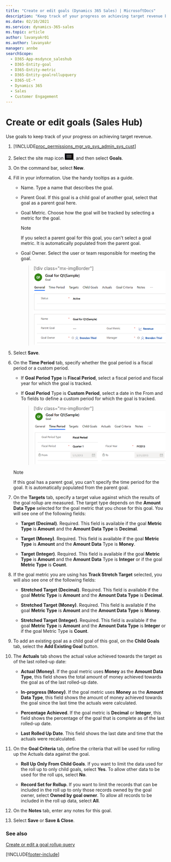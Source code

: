 ```yaml
---
title: "Create or edit goals (Dynamics 365 Sales) | MicrosoftDocs"
description: "Keep track of your progress on achieving target revenue by using goals."
ms.date: 02/10/2021
ms.service: dynamics-365-sales
ms.topic: article
author: lavanyakr01
ms.author: lavanyakr
manager: annbe
searchScope: 
  - D365-App-msdynce_saleshub
  - D365-Entity-goal
  - D365-Entity-metric
  - D365-Entity-goalrollupquery
  - D365-UI-*
  - Dynamics 365
  - Sales
  - Customer Engagement
---
```


# Create or edit goals (Sales Hub)

Use goals to keep track of your progress on achieving target revenue.  
  
1. [!INCLUDE[proc_permissions_mgr_vp_sys_admin_sys_cust](../includes/proc-permissions-mgr-vp-sys-admin-sys-cust.md)]  
  
2. Select the site map icon ![Site map icon](media/site-map-icon.png "Icon for Site map"), and then select **Goals**.   
  
3. On the command bar, select **New**.  

4. Fill in your information. Use the handy tooltips as a guide.

   - Name. Type a name that describes the goal. 
    
   - Parent Goal. If this goal is a child goal of another goal, select that goal as a parent goal here.  
    
   - Goal Metric. Choose how the goal will be tracked by selecting a metric for the goal.

      > [!NOTE]
      > If you select a parent goal for this goal, you can't select a goal metric. It is automatically populated from the parent goal.
    
   - Goal Owner. Select the user or team responsible for meeting the goal.

      > [!div class="mx-imgBorder"]
      > ![Goal form](media/goal-form.png "Goal form")
  
5. Select **Save**.

6. On the **Time Period** tab, specify whether the goal period is a fiscal period or a custom period. 

   - If **Goal Period Type** is **Fiscal Period**, select a fiscal period and fiscal year for which the goal is tracked.
    
   - If **Goal Period** Type is **Custom Period**, select a date in the From and To fields to define a custom period for which the goal is tracked.

     > [!div class="mx-imgBorder"]
     > ![Time Period tab on the Goal form](media/time-period-tab-goal-form.png "Time Period tab on the Goal form")

   > [!NOTE]
   > 
   > If this goal has a parent goal, you can't specify the time period for the goal. It is automatically populated from the parent goal.     

7. On the **Targets** tab, specify a target value against which the results of the goal rollup are measured. The target type depends on the **Amount Data Type** selected for the goal metric that you chose for this goal. You will see one of the following fields:

   - **Target (Decimal)**. Required. This field is available if the goal **Metric Type** is **Amount** and the **Amount Data Type** is **Decimal**.
    
   - **Target (Money)**. Required. This field is available if the goal **Metric Type** is **Amount** and the **Amount Data** Type is **Money**.
    
   - **Target (Integer)**. Required. This field is available if the goal **Metric Type** is **Amount** and the **Amount Data** Type is **Integer** or if the goal **Metric Type** is **Count**.

8. If the goal metric you are using has **Track Stretch Target** selected, you will also see one of the following fields:
    
   - **Stretched Target (Decimal)**. Required. This field is available if the goal **Metric Type** is **Amount** and the **Amount Data Type** is **Decimal**.
    
   - **Stretched Target (Money)**. Required. This field is available if the goal **Metric Type** is **Amount** and the **Amount Data Type** is **Money**. 
    
   - **Stretched Target (Integer)**. Required. This field is available if the goal **Metric Type** is **Amount** and the **Amount Data Type** is **Integer** or if the goal Metric Type is **Count**.

9. To add an existing goal as a child goal of this goal, on the **Child Goals** tab, select the **Add Existing Goal** button.

10.	The **Actuals** tab shows the actual value achieved towards the target as of the last rolled-up date:

    - **Actual (Money)**. If the goal metric uses **Money** as the **Amount Data Type**, this field shows the total amount of money achieved towards the goal as of the last rolled-up date.
    
    - **In-progress (Money)**. If the goal metric uses **Money** as the **Amount Data Type**, this field shows the amount of money achieved towards the goal since the last time the actuals were calculated.
    
    - **Percentage Achieved**. If the goal metric is **Decimal** or **Integer**, this field shows the percentage of the goal that is complete as of the last rolled-up date.
    
    - **Last Rolled Up Date**. This field shows the last date and time that the actuals were recalculated.

11.	On the **Goal Criteria** tab, define the criteria that will be used for rolling up the Actuals data against the goal.

    - **Roll Up Only From Child Goals**. If you want to limit the data used for the roll up to only child goals, select **Yes**. To allow other data to be used for the roll ups, select **No**.
    
    - **Record Set for Rollup**. If you want to limit the records that can be included in the roll up to only those records owned by the goal owner, select **Owned by goal owner**. To allow all records to be included in the roll up data, select **All**.

12.	On the **Notes** tab, enter any notes for this goal.

13.	Select **Save** or **Save & Close**.


  
### See also  
 [Create or edit a goal rollup query](../sales-enterprise/create-edit-goal-rollup-query-sales.md)   


[!INCLUDE[footer-include](../includes/footer-banner.md)]

